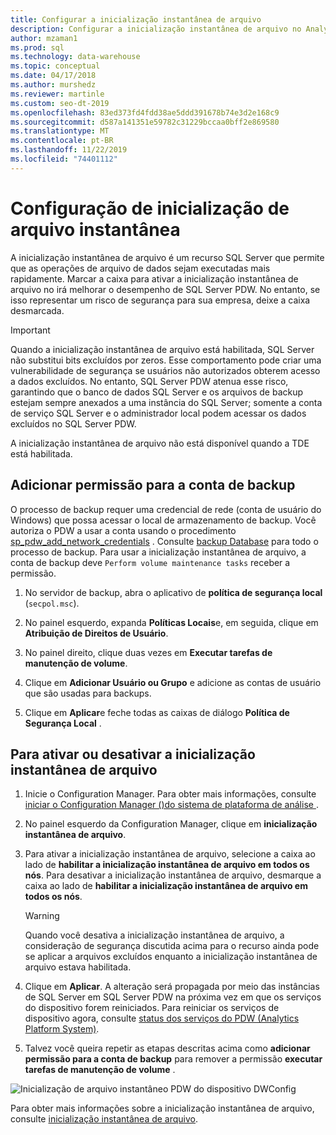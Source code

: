 ```yaml
---
title: Configurar a inicialização instantânea de arquivo
description: Configurar a inicialização instantânea de arquivo no Analytics Platform System. A inicialização instantânea de arquivo é um recurso SQL Server que permite que as operações de arquivo de dados sejam executadas mais rapidamente.
author: mzaman1
ms.prod: sql
ms.technology: data-warehouse
ms.topic: conceptual
ms.date: 04/17/2018
ms.author: murshedz
ms.reviewer: martinle
ms.custom: seo-dt-2019
ms.openlocfilehash: 83ed373fd4fdd38ae5ddd391678b74e3d2e168c9
ms.sourcegitcommit: d587a141351e59782c31229bccaa0bff2e869580
ms.translationtype: MT
ms.contentlocale: pt-BR
ms.lasthandoff: 11/22/2019
ms.locfileid: "74401112"
---
```

# <a name="instant-file-initialization-configuration"></a>Configuração de inicialização de arquivo instantânea
A inicialização instantânea de arquivo é um recurso SQL Server que permite que as operações de arquivo de dados sejam executadas mais rapidamente. Marcar a caixa para ativar a inicialização instantânea de arquivo no irá melhorar o desempenho de SQL Server PDW. No entanto, se isso representar um risco de segurança para sua empresa, deixe a caixa desmarcada.  
  
> [!IMPORTANT]  
> Quando a inicialização instantânea de arquivo está habilitada, SQL Server não substitui bits excluídos por zeros.  Esse comportamento pode criar uma vulnerabilidade de segurança se usuários não autorizados obterem acesso a dados excluídos. No entanto, SQL Server PDW atenua esse risco, garantindo que o banco de dados SQL Server e os arquivos de backup estejam sempre anexados a uma instância do SQL Server; somente a conta de serviço SQL Server e o administrador local podem acessar os dados excluídos no SQL Server PDW.  
  
A inicialização instantânea de arquivo não está disponível quando a TDE está habilitada.  
  
## <a name="add-permission-for-the-backup-account"></a>Adicionar permissão para a conta de backup  
O processo de backup requer uma credencial de rede (conta de usuário do Windows) que possa acessar o local de armazenamento de backup. Você autoriza o PDW a usar a conta usando o procedimento [sp_pdw_add_network_credentials](../relational-databases/system-stored-procedures/sp-pdw-add-network-credentials-sql-data-warehouse.md) . Consulte [backup Database](../t-sql/statements/backup-database-parallel-data-warehouse.md) para todo o processo de backup. Para usar a inicialização instantânea de arquivo, a conta de backup deve `Perform volume maintenance tasks` receber a permissão.  
  
1.  No servidor de backup, abra o aplicativo de **política de segurança local** (`secpol.msc`).  
  
2.  No painel esquerdo, expanda **Políticas Locais**e, em seguida, clique em **Atribuição de Direitos de Usuário**.  
  
3.  No painel direito, clique duas vezes em **Executar tarefas de manutenção de volume**.  
  
4.  Clique em **Adicionar Usuário ou Grupo** e adicione as contas de usuário que são usadas ​​para backups.  
  
5.  Clique em **Aplicar**e feche todas as caixas de diálogo **Política de Segurança Local** .  
  
## <a name="to-turn-instant-file-initialization-on-or-off"></a>Para ativar ou desativar a inicialização instantânea de arquivo  
  
1.  Inicie o Configuration Manager. Para obter mais informações, consulte [iniciar o Configuration Manager &#40;&#41;do sistema de plataforma de análise ](launch-the-configuration-manager.md).  
  
2.  No painel esquerdo da Configuration Manager, clique em **inicialização instantânea de arquivo**.  
  
3.  Para ativar a inicialização instantânea de arquivo, selecione a caixa ao lado de **habilitar a inicialização instantânea de arquivo em todos os nós**. Para desativar a inicialização instantânea de arquivo, desmarque a caixa ao lado de **habilitar a inicialização instantânea de arquivo em todos os nós**.  
  
    > [!WARNING]  
    > Quando você desativa a inicialização instantânea de arquivo, a consideração de segurança discutida acima para o recurso ainda pode se aplicar a arquivos excluídos enquanto a inicialização instantânea de arquivo estava habilitada.  
  
4.  Clique em **Aplicar**. A alteração será propagada por meio das instâncias de SQL Server em SQL Server PDW na próxima vez em que os serviços do dispositivo forem reiniciados. Para reiniciar os serviços de dispositivo agora, consulte [status dos serviços do PDW &#40;Analytics Platform System&#41;](pdw-services-status.md).  
  
5.  Talvez você queira repetir as etapas descritas acima como **adicionar permissão para a conta de backup** para remover a permissão **executar tarefas de manutenção de volume** .  
  
![Inicialização de arquivo instantâneo PDW do dispositivo DWConfig](./media/instant-file-initialization-configuration/SQL_Server_PDW_DWConfig_ApplPDWInstant.png "SQL_Server_PDW_DWConfig_ApplPDWInstant")  
  
Para obter mais informações sobre a inicialização instantânea de arquivo, consulte [inicialização instantânea de arquivo](https://technet.microsoft.com/library/ms175935(v=SQL.105).aspx).  
  
